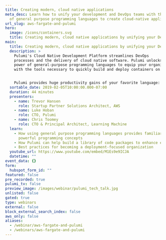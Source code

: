 ```yaml
---
title: Creating modern, cloud native applications
meta_desc: Learn how to unify your development and DevOps teams with the power
  of general purpose programming languages to create cloud-native applications.
url_slug: aws-fargate-and-pulumi
hero:
  image: /icons/containers.svg
  title: Creating modern, cloud native applications by unifying your DevOps teams
main:
  title: Creating modern, cloud native applications by unifying your DevOps teams
  description: >
    Pulumi's Cloud Native Development Platform streamlines DevOps
    processes and the delivery of cloud native software. Pulumi unlocks the
    power of general-purpose programming languages to equip your organization
    with the tools necessary to quickly build and deploy containers on AWS.


    Pulumi provides huge productivity gains of your favorite language: from testability, to code completion, error checking, packaging, versioning, and IDE support.
  sortable_date: 2019-02-05T10:00:00.000-07:00
  duration: 44 minutes
  presenters:
    - name: Trevor Hansen
      role: Startup Partner Solutions Architect, AWS
    - name: Luke Hoban
      role: CTO, Pulumi
    - name: Chris Toomey
      role: CTO & Principal Architect, Learning Machine
  learn:
    - How using general purpose programming languages provides familiar and
      powerful programming concepts
    - How Pulumi can help build a library of code packages to enhance efficiency
    - Best practices for becoming a deployment-focused organization
  youtube_url: https://www.youtube.com/embed/M1Es9e9ICJA
  datetime: ""
event_data: {}
form:
  hubspot_form_id: ""
featured: false
pre_recorded: true
pulumi_tv: false
preview_image: /images/webinar/pulumi_tech_talk.jpg
unlisted: false
gated: true
type: webinars
external: false
block_external_search_index: false
aws_only: false
aliases:
  - /webinar/aws-fargate-and-pulumi
  - /webinars/aws-fargate-and-pulumi
---
```

